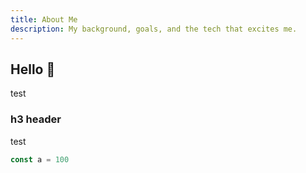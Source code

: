 ```yaml
---
title: About Me
description: My background, goals, and the tech that excites me.
---
```


## Hello 👋

test

### h3 header

test

```js
const a = 100
```

